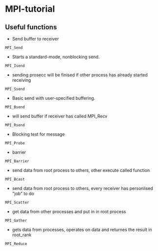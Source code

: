 # MPI-tutorial

## Useful functions

* Send buffer to receiver
~~~
MPI_Send
~~~
* Starts a standard-mode, nonblocking send. 
~~~
MPI_Isend
~~~
* sending prosecc will be finised if other process has already started receiving
~~~
MPI_Ssend
~~~
* Basic send with user-specified buffering. 
~~~
MPI_Bsend
~~~
* will send buffer if receiver has called MPI_Recv
~~~
MPI_Rsend
~~~
* Blocking test for message
~~~
MPI_Probe
~~~
* barrier
~~~
MPI_Barrier
~~~
* send data from root process to others, other execute called function
~~~
MPI_Bcast
~~~
* send data from root process to others, every receiver has personlised "job" to do
~~~
MPI_Scatter
~~~
* get data from other processes and put in in root process
~~~
MPI_Gather
~~~
* gets data from processes, operates on data and returnes the result in root_rank
~~~
MPI_Reduce
~~~

